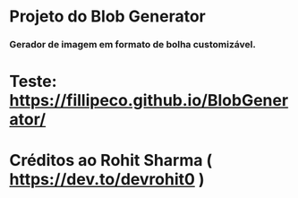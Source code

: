 # Projeto do Blob Generator
### Gerador de imagem em formato de bolha customizável. 

# Teste: https://fillipeco.github.io/BlobGenerator/

# Créditos ao Rohit Sharma ( https://dev.to/devrohit0 )
